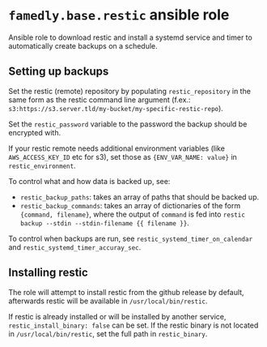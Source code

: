 # `famedly.base.restic` ansible role

Ansible role to download restic and install a systemd
service and timer to automatically create backups on
a schedule.

## Setting up backups

Set the restic (remote) repository by populating `restic_repository`
in the same form as the restic command line argument (f.ex.:
`s3:https://s3.server.tld/my-bucket/my-specific-restic-repo`).

Set the `restic_password` variable to the password the backup should
be encrypted with.

If your restic remote needs additional environment variables (like
`AWS_ACCESS_KEY_ID` etc for s3), set those as `{ENV_VAR_NAME: value}`
in `restic_environment`.

To control what and how data is backed up, see:

- `restic_backup_paths`: takes an array of paths that should
  be backed up.
- `restic_backup_commands`: takes an array of dictionaries of
  the form `{command, filename}`, where the output of `command`
  is fed into `restic backup --stdin --stdin-filename {{ filename }}`.

To control when backups are run, see `restic_systemd_timer_on_calendar`
and `restic_systemd_timer_accuray_sec`.

## Installing restic

The role will attempt to install restic from the github release by default,
afterwards restic will be available in `/usr/local/bin/restic`.

If restic is already installed or will be installed by another service,
`restic_install_binary: false` can be set. If the restic binary is not
located in `/usr/local/bin/restic`, set the full path in `restic_binary`.
